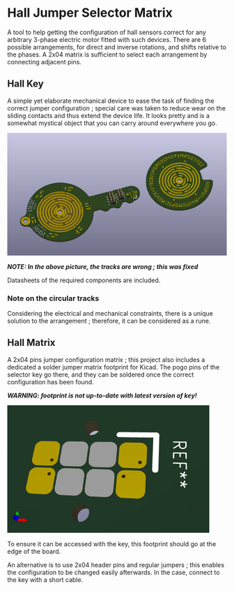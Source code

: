 # Hall Jumper Selector Matrix

A tool to help getting the configuration of hall sensors correct for any arbitrary 3-phase electric motor fitted with such devices. There are 6 possible arrangements, for direct and inverse rotations, and shifts relative to the phases. A 2x04 matrix is sufficient to select each arrangement by connecting adjacent pins.

## Hall Key

A simple yet elaborate mechanical device to ease the task of finding the correct jumper configuration ; special care was taken to reduce wear on the sliding contacts and thus extend the device life.
It looks pretty and is a somewhat mystical object that you can carry around everywhere you go.

![Hall Key](doc/hall-matrix-key.png)

***NOTE: In the above picture, the tracks are wrong ; this was fixed***

Datasheets of the required components are included.

### Note on the circular tracks

Considering the electrical and mechanical constraints, there is a unique solution to the arrangement ; therefore, it can be considered as a rune.

## Hall Matrix

A 2x04 pins jumper configuration matrix ; this project also includes a dedicated a solder jumper matrix footprint for Kicad. The pogo pins of the selector key go there, and they can be soldered once the correct configuration has been found.

***WARNING: footprint is not up-to-date with latest version of key!***

![Solder jumper footprint](doc/solderjumper_footprint.png)

To ensure it can be accessed with the key, this footprint should go at the edge of the board.

An alternative is to use 2x04 header pins and regular jumpers ; this enables the configuration to be changed easily afterwards. In the case, connect to the key with a short cable.
